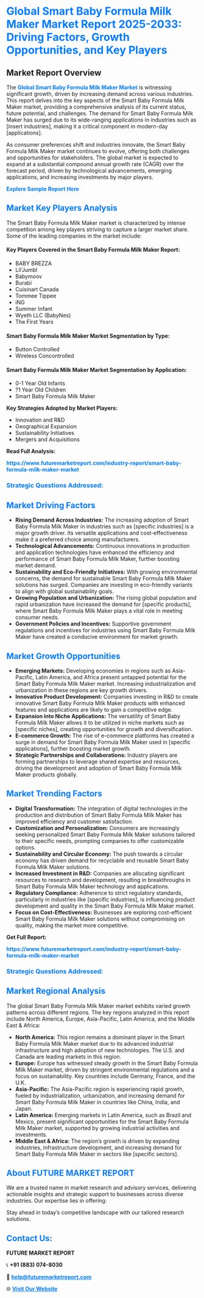 <h1 style="color: #007BFF;">Global Smart Baby Formula Milk Maker Market Report 2025-2033: Driving Factors, Growth Opportunities, and Key Players</h1>

<section id="overview">
<h2>Market Report Overview</h2>
<p>The <a href="https://www.futuremarketreport.com/industry-report/smart-baby-formula-milk-maker-market" style="color: #007BFF; text-decoration: none;"><strong>Global Smart Baby Formula Milk Maker Market</strong></a> is witnessing significant growth, driven by increasing demand across various industries. This report delves into the key aspects of the Smart Baby Formula Milk Maker market, providing a comprehensive analysis of its current status, future potential, and challenges. The demand for Smart Baby Formula Milk Maker has surged due to its wide-ranging applications in industries such as [insert industries], making it a critical component in modern-day [applications].</p>
<p>As consumer preferences shift and industries innovate, the Smart Baby Formula Milk Maker market continues to evolve, offering both challenges and opportunities for stakeholders. The global market is expected to expand at a substantial compound annual growth rate (CAGR) over the forecast period, driven by technological advancements, emerging applications, and increasing investments by major players.</p>
</section>

<section id="overview">
<p><a href="https://www.futuremarketreport.com/request-sample/reportId=128556" style="color: #007BFF; text-decoration: none;"><strong>Explore Sample Report Here</strong></a></p>
</section>

<section id="key-players">
<h2 style="color: #007BFF;">Market Key Players Analysis</h2>
<p>The Smart Baby Formula Milk Maker market is characterized by intense competition among key players striving to capture a larger market share. Some of the leading companies in the market include:</p>
<h4>Key Players Covered in the Smart Baby Formula Milk Maker Report:</h4>
<ul><li>BABY BREZZA</li><li>Lil&#039;Jumbl</li><li>Babymoov</li><li>Burabi</li><li>Cuisinart Canada</li><li>Tommee Tippee</li><li>iNG</li><li>Summer Infant</li><li>Wyeth LLC (BabyNes)</li><li>The First Years</li></ul>
<h4>Smart Baby Formula Milk Maker Market Segmentation by Type:</h4>
<ul><li>Button Controlled</li><li>Wireless Concontrolled</li></ul>

<h4>Smart Baby Formula Milk Maker Market Segmentation by Application:</h4>
<ul><li>0-1 Year Old Infants</li><li>?1 Year Old Children</li><li>Smart Baby Formula Milk Maker</li></ul>
<p><strong>Key Strategies Adopted by Market Players:</strong></p>
<ul>
<li>Innovation and R&D</li>
<li>Geographical Expansion</li>
<li>Sustainability Initiatives</li>
<li>Mergers and Acquisitions</li>
</ul>
</section>

<section>
<p><strong>Read Full Analysis: </strong></p><a href="https://www.futuremarketreport.com/industry-report/smart-baby-formula-milk-maker-market" style="color: #007BFF; text-decoration: none;"><strong>https://www.futuremarketreport.com/industry-report/smart-baby-formula-milk-maker-market</strong></a>
<h3 style="color: #007BFF;">Strategic Questions Addressed:</h3>
</section>

<section id="driving-factors">
<h2 style="color: #007BFF;">Market Driving Factors</h2>
<ul>
<li><strong>Rising Demand Across Industries:</strong> The increasing adoption of Smart Baby Formula Milk Maker in industries such as [specific industries] is a major growth driver. Its versatile applications and cost-effectiveness make it a preferred choice among manufacturers.</li>
<li><strong>Technological Advancements:</strong> Continuous innovations in production and application technologies have enhanced the efficiency and performance of Smart Baby Formula Milk Maker, further boosting market demand.</li>
<li><strong>Sustainability and Eco-Friendly Initiatives:</strong> With growing environmental concerns, the demand for sustainable Smart Baby Formula Milk Maker solutions has surged. Companies are investing in eco-friendly variants to align with global sustainability goals.</li>
<li><strong>Growing Population and Urbanization:</strong> The rising global population and rapid urbanization have increased the demand for [specific products], where Smart Baby Formula Milk Maker plays a vital role in meeting consumer needs.</li>
<li><strong>Government Policies and Incentives:</strong> Supportive government regulations and incentives for industries using Smart Baby Formula Milk Maker have created a conducive environment for market growth.</li>
</ul>
</section>

<section id="growth-opportunities">
<h2 style="color: #007BFF;">Market Growth Opportunities</h2>
<ul>
<li><strong>Emerging Markets:</strong> Developing economies in regions such as Asia-Pacific, Latin America, and Africa present untapped potential for the Smart Baby Formula Milk Maker market. Increasing industrialization and urbanization in these regions are key growth drivers.</li>
<li><strong>Innovative Product Development:</strong> Companies investing in R&D to create innovative Smart Baby Formula Milk Maker products with enhanced features and applications are likely to gain a competitive edge.</li>
<li><strong>Expansion into Niche Applications:</strong> The versatility of Smart Baby Formula Milk Maker allows it to be utilized in niche markets such as [specific niches], creating opportunities for growth and diversification.</li>
<li><strong>E-commerce Growth:</strong> The rise of e-commerce platforms has created a surge in demand for Smart Baby Formula Milk Maker used in [specific applications], further boosting market growth.</li>
<li><strong>Strategic Partnerships and Collaborations:</strong> Industry players are forming partnerships to leverage shared expertise and resources, driving the development and adoption of Smart Baby Formula Milk Maker products globally.</li>
</ul>
</section>

<section id="trending-factors">
<h2 style="color: #007BFF;">Market Trending Factors</h2>
<ul>
<li><strong>Digital Transformation:</strong> The integration of digital technologies in the production and distribution of Smart Baby Formula Milk Maker has improved efficiency and customer satisfaction.</li>
<li><strong>Customization and Personalization:</strong> Consumers are increasingly seeking personalized Smart Baby Formula Milk Maker solutions tailored to their specific needs, prompting companies to offer customizable options.</li>
<li><strong>Sustainability and Circular Economy:</strong> The push towards a circular economy has driven demand for recyclable and reusable Smart Baby Formula Milk Maker solutions.</li>
<li><strong>Increased Investment in R&D:</strong> Companies are allocating significant resources to research and development, resulting in breakthroughs in Smart Baby Formula Milk Maker technology and applications.</li>
<li><strong>Regulatory Compliance:</strong> Adherence to strict regulatory standards, particularly in industries like [specific industries], is influencing product development and quality in the Smart Baby Formula Milk Maker market.</li>
<li><strong>Focus on Cost-Effectiveness:</strong> Businesses are exploring cost-efficient Smart Baby Formula Milk Maker solutions without compromising on quality, making the market more competitive.</li>
</ul>
</section>

<section>
<p><strong>Get Full Report: </strong></p><a href="https://www.futuremarketreport.com/industry-report/smart-baby-formula-milk-maker-market" style="color: #007BFF; text-decoration: none;"><strong>https://www.futuremarketreport.com/industry-report/smart-baby-formula-milk-maker-market</strong></a>
<h3 style="color: #007BFF;">Strategic Questions Addressed:</h3>
</section>


<section id="regional-analysis">
<h2 style="color: #007BFF;">Market Regional Analysis</h2>
<p>The global Smart Baby Formula Milk Maker market exhibits varied growth patterns across different regions. The key regions analyzed in this report include North America, Europe, Asia-Pacific, Latin America, and the Middle East & Africa:</p>
<ul>
<li><strong>North America:</strong> This region remains a dominant player in the Smart Baby Formula Milk Maker market due to its advanced industrial infrastructure and high adoption of new technologies. The U.S. and Canada are leading markets in this region.</li>
<li><strong>Europe:</strong> Europe has witnessed steady growth in the Smart Baby Formula Milk Maker market, driven by stringent environmental regulations and a focus on sustainability. Key countries include Germany, France, and the U.K.</li>
<li><strong>Asia-Pacific:</strong> The Asia-Pacific region is experiencing rapid growth, fueled by industrialization, urbanization, and increasing demand for Smart Baby Formula Milk Maker in countries like China, India, and Japan.</li>
<li><strong>Latin America:</strong> Emerging markets in Latin America, such as Brazil and Mexico, present significant opportunities for the Smart Baby Formula Milk Maker market, supported by growing industrial activities and investments.</li>
<li><strong>Middle East & Africa:</strong> The region’s growth is driven by expanding industries, infrastructure development, and increasing demand for Smart Baby Formula Milk Maker in sectors like [specific sectors].</li>
</ul>
</section>

<footer>
<h2 style="color: #007BFF;">About FUTURE MARKET REPORT</h2>
<p>We are a trusted name in market research and advisory services, delivering actionable insights and strategic support to businesses across diverse industries. Our expertise lies in offering:</p>

<p>Stay ahead in today’s competitive landscape with our tailored research solutions.</p>

<h2 style="color: #007BFF;">Contact Us:</h2>
<p><strong>FUTURE MARKET REPORT</strong></p>
<p>📞 <strong>+91 (883) 074-8030</strong></p>
<p>📧 <strong><a href="mailto:help@futuremarketreport.com" style="color: #007BFF;">help@futuremarketreport.com</a></strong></p>
<p>🌐 <strong><a href="https://www.futuremarketreport.com/" style="color: #007BFF;">Visit Our Website</a></strong></p>
</footer>